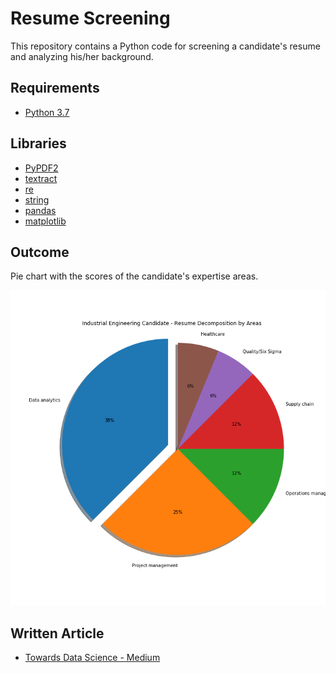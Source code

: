 # Resume Screening
This repository contains a Python code for screening a candidate's resume and analyzing his/her background.

## Requirements

* [Python 3.7](https://www.python.org/)

## Libraries

* [PyPDF2](https://pypi.org/project/PyPDF2/)
* [textract](https://pypi.org/project/textract/)
* [re](https://docs.python.org/3/library/re.html#)
* [string](https://docs.python.org/2/library/strings.html)
* [pandas](https://pandas.pydata.org/)
* [matplotlib](https://matplotlib.org/)

## Outcome

Pie chart with the scores of the candidate's expertise areas.

![alt text](https://github.com/commonvault/Resume-Screening/blob/master/Images/resume_screening_results.png)

## Written Article

* [Towards Data Science - Medium](https://towardsdatascience.com/resume-screening-with-python-1dea360be49b)

